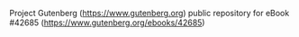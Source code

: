 Project Gutenberg (https://www.gutenberg.org) public repository for eBook #42685 (https://www.gutenberg.org/ebooks/42685)
